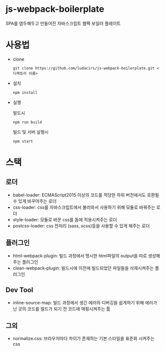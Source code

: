 # js-webpack-boilerplate

SPA를 염두해두고 만들어진 자바스크립트 웹팩 보일러 플레이트

# 사용법

- clone
    ```
    git clone https://github.com/ludacirs/js-webpack-boilerplate.git <디렉토리 이름> 
    ```

- 설치
    ```
    npm install
    ```

- 실행
 
    빌드시
    ```
    npm run build
    ```
 
    빌드 및 서버 실행시
    ```
    npm start
    ```

# 스택

## 로더

- babel-loader: ECMAScript2015 이상의 코드를 적당한 하위 버전에서도 호환될 수 있게 바꾸어주는 로더
- css-loader: css를 자바스크립트에서 불러와서 사용하기 위해 모듈로 바꿔주는 로더
- style-loader: 모듈로 바꾼 css를 돔에 적용시켜주는 로더
- postcss-loader: css 전처리 (sass, scss)등을 사용할 수 있게 해주는 로더

## 플러그인

- html-webpack-plugin: 빌드 과정에서 명시한 html파일의 output을 따로 생성해주는 플러그인 
- clean-webpack-plugin: 빌드시에 이전에 빌드되었던 파일들을 삭제시켜주는 플러그인

## Dev Tool

- inline-source-map: 빌드 과정에서 생긴 에러의 디버깅을 쉽게하기 위해 에러가 난 곳의 코드를 빌드가 되기 전 코드에 매핑시켜주는 툴

## 그외

- normalize.css: 브라우저마다 차이가 존재하는 기본 스타일을 표준화 시켜주는 css